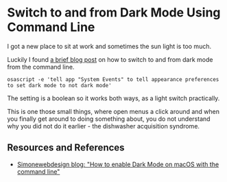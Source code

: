 # Switch to and from Dark Mode Using Command Line

I got a new place to sit at work and sometimes the sun light is too much.

Luckily I found [a brief blog post][SIMONE] on how to switch to and from dark mode from the command line.

```shell
osascript -e 'tell app "System Events" to tell appearance preferences to set dark mode to not dark mode'
```

The setting is a boolean so it works both ways, as a light switch practically.

This is one those small things, where open menus a click around and when you finally get around to doing something about, you do not understand why you did not do it earlier - the dishwasher acquisition syndrome.

## Resources and References

- [Simonewebdesign blog: "How to enable Dark Mode on macOS with the command line"][SIMONE]

[SIMONE]: https://simonewebdesign.it/how-to-enable-dark-mode-macos-command-line/
